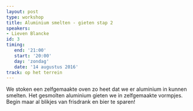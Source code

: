 ```yaml
---
layout: post
type: workshop
title: Aluminium smelten - gieten stap 2
speakers:
- Lieven Blancke
id: 3
timing: 
   end: '21:00'
   start: '20:00'
   day: 'zondag'
   date: '14 augustus 2016'
track: op het terrein
---
```

We stoken een zelfgemaakte oven zo heet dat we er aluminium in kunnen smelten. Het gesmolten aluminium gieten we in zelfgemaakte vormpjes. Begin maar al blikjes van frisdrank en bier te sparen!